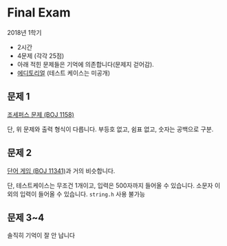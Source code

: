 # Final Exam

2018년 1학기

- 2시간
- 4문제 (각각 25점)
- 아래 적힌 문제들은 기억에 의존합니다(문제지 걷어감).
- [에디토리얼](editorial.md) (테스트 케이스는 미공개)

## 문제 1
[조세퍼스 문제 (BOJ 1158)](https://www.acmicpc.net/problem/1158)

단, 위 문제와 출력 형식이 다릅니다. 부등호 없고, 쉼표 없고, 숫자는 공백으로 구분.

## 문제 2
[단어 게임 (BOJ 11341)](https://www.acmicpc.net/problem/11341)과 거의 비슷합니다.

단, 테스트케이스는 무조건 1개이고, 입력은 500자까지 들어올 수 있습니다. 소문자 이외의 입력이 들어올 수 있습니다. `string.h` 사용 불가능

## 문제 3~4

솔직히 기억이 잘 안 납니다